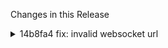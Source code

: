 Changes in this Release

<details><summary>14b8fa4 fix: invalid websocket url</summary>
fix: invalid websocket url
</details>